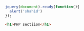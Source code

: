 ```js
jquery(document).ready(function(){
  alert('shahid')
});

```
```html
<h1>PHP sectiion</h1>

 ```
